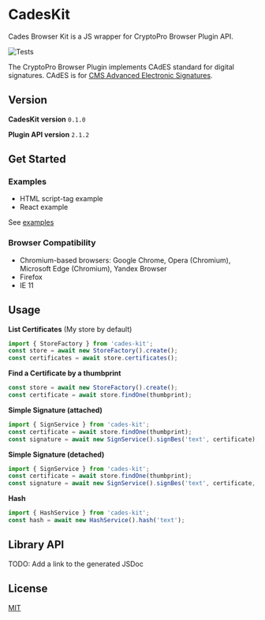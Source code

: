 # CadesKit

Cades Browser Kit is a JS wrapper for CryptoPro Browser Plugin API. 

![Tests](https://github.com/denblackstache/cades-kit/actions/workflows/tests.yml/badge.svg)

The CryptoPro Browser Plugin implements CAdES standard for digital signatures.
CAdES is for [CMS Advanced Electronic Signatures](https://en.wikipedia.org/wiki/CAdES_(computing)).

## Version

**CadesKit version** `0.1.0`

**Plugin API version** `2.1.2`

## Get Started

### Examples

* HTML script-tag example
* React example

See [examples](examples)

### Browser Compatibility

* Chromium-based browsers: Google Chrome, Opera (Chromium), Microsoft Edge (Chromium), Yandex Browser
* Firefox
* IE 11

## Usage

**List Certificates** (My store by default)
```js
import { StoreFactory } from 'cades-kit';
const store = await new StoreFactory().create();
const certificates = await store.certificates();
```

**Find a Certificate by a thumbprint**
```js
const store = await new StoreFactory().create();
const certificate = await store.findOne(thumbprint);
```

**Simple Signature (attached)**
```js
import { SignService } from 'cades-kit';
const certificate = await store.findOne(thumbprint);
const signature = await new SignService().signBes('text', certificate);
```

**Simple Signature (detached)**
```js
import { SignService } from 'cades-kit';
const certificate = await store.findOne(thumbprint);
const signature = await new SignService().signBes('text', certificate, { detached: true });
```

**Hash**
```js
import { HashService } from 'cades-kit';
const hash = await new HashService().hash('text');
```

## Library API

TODO: Add a link to the generated JSDoc

## License

[MIT](./LICENSE)
